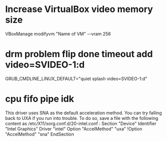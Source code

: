 # Increase VirtualBox video memory size
VBoxManage modifyvm "Name of VM" --vram 256
# drm problem flip done timeout add video=SVIDEO-1:d
GRUB_CMDLINE_LINUX_DEFAULT="quiet splash video=SVIDEO-1:d"
# cpu fifo pipe idk
This driver uses SNA as the default acceleration method. You can try
falling back to UXA if you run into trouble. To do so, save a file with
the following content as /etc/X11/xorg.conf.d/20-intel.conf :
  Section "Device"
    Identifier  "Intel Graphics"
    Driver      "intel"
    Option      "AccelMethod"  "uxa"
    !Option      "AccelMethod"  "sna"
  EndSection
